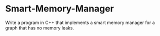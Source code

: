 # Smart-Memory-Manager
Write a program in C++ that implements a smart memory manager for a graph that has no memory leaks.
